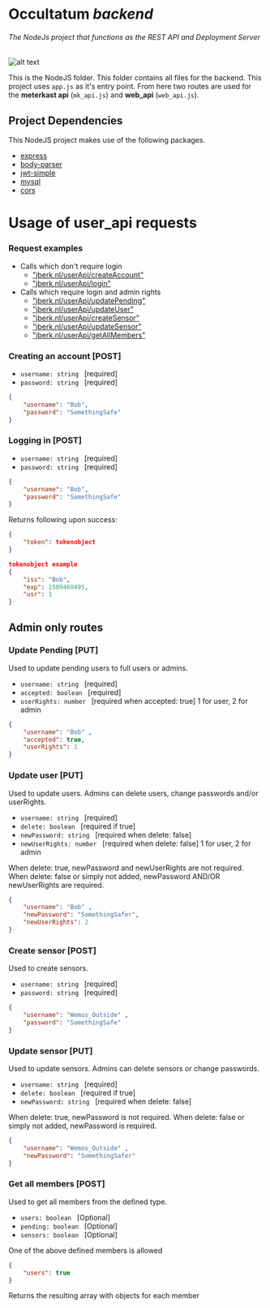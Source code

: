 # Occultatum *backend*
###### The NodeJs project that functions as the REST API and Deployment Server
![alt text](https://www.shareicon.net/data/256x256/2015/10/06/112725_development_512x512.png)

This is the NodeJS folder. This folder contains all files for the backend.
This project uses `app.js` as it's entry point. From here two routes are used for the **meterkast api** (`mk_api.js`) and **web_api** (`web_api.js`).

## Project Dependencies

This NodeJS project makes use of the following packages.

- [express][express]
- [body-parser][body]
- [jwt-simple][jwt]
- [mysql][mysql]
- [cors][cors]

[jwt]: https://www.npmjs.com/package/jwt-simple
[express]: https://www.npmjs.com/package/express
[mysql]: https://www.npmjs.com/package/mysql
[body]: https://www.npmjs.com/package/body-parser
[cors]: https://www.npmjs.com/package/cors

# Usage of user_api requests
### Request examples
- Calls which don't require login
    - ["jberk.nl/userApi/createAccount"](#creating-an-account-post)
    - ["jberk.nl/userApi/login"](#logging-in-post)
- Calls which require login and admin rights
    - ["jberk.nl/userApi/updatePending"](#update-pending-put)
    - ["jberk.nl/userApi/updateUser"](#update-user-put)
    - ["jberk.nl/userApi/createSensor"](#create-sensor-post)
    - ["jberk.nl/userApi/updateSensor"](#update-sensor-put)
    - ["jberk.nl/userApi/getAllMembers"](#get-all-members-post)

### Creating an account [POST]

* `username: string ` [required]
* `password: string ` [required]
```json
{
    "username": "Bob",
    "password": "SomethingSafe"
}
```
### Logging in [POST]
* `username: string ` [required]
* `password: string ` [required]
```json
{
    "username": "Bob",
    "password": "SomethingSafe"
}
```
Returns following upon success:
```json
{
    "token": tokenobject
}

tokenobject example
{
    "iss": "Bob",
    "exp": 1509460495,
    "usr": 1
}
```

## Admin only routes
### Update Pending [PUT]
Used to update pending users to full users or admins.

* `username: string ` [required]
* `accepted: boolean ` [required]
* `userRights: number ` [required when accepted: true] 1 for user, 2 for admin
```json
{
    "username": "Bob" ,
    "accepted": true,
    "userRights": 1
}
```
### Update user [PUT]
Used to update users. Admins can delete users, change passwords and/or userRights.

* `username: string ` [required]
* `delete: boolean ` [required if true]
* `newPassword: string ` [required when delete: false] 
* `newUserRights: number ` [required when delete: false] 1 for user, 2 for admin

When delete: true, newPassword and newUserRights are not required. When delete: false or simply not added, newPassword AND/OR newUserRights are required.
```json
{
    "username": "Bob" ,
    "newPassword": "SomethingSafer",
    "newUserRights": 2
}
```
### Create sensor [POST]
Used to create sensors. 
* `username: string ` [required]
* `password: string ` [required]

```json
{
    "username": "Wemos_Outside" ,
    "password": "SomethingSafe"
}
```
### Update sensor [PUT]
Used to update sensors. Admins can delete sensors or change passwords.

* `username: string ` [required]
* `delete: boolean ` [required if true]
* `newPassword: string ` [required when delete: false] 

When delete: true, newPassword is not required. When delete: false or simply not added, newPassword is required.
```json
{
    "username": "Wemos_Outside" ,
    "newPassword": "SomethingSafer"
}
```
### Get all members [POST]
Used to get all members from the defined type.

* `users: boolean `   [Optional]
* `pending: boolean ` [Optional]
* `sensors: boolean ` [Optional] 

One of the above defined members is allowed
```json
{
    "users": true
}
```
Returns the resulting array with objects for each member
